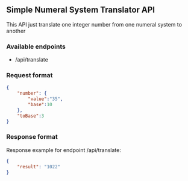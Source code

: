 ## Simple Numeral System Translator API

This API just translate one integer number from one numeral system to another

### Available endpoints

- /api/translate

### Request format

```json
{
    "number": {
        "value":"35",
        "base":10
    },
    "toBase":3
}
```

### Response format

Response example for endpoint /api/translate:
```json
{
    "result": "1022"
}
```
